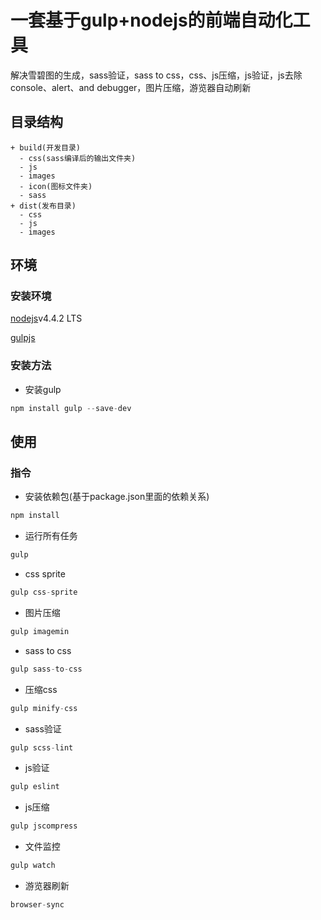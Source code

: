 # 一套基于gulp+nodejs的前端自动化工具

解决雪碧图的生成，sass验证，sass to css，css、js压缩，js验证，js去除console、alert、and debugger，图片压缩，游览器自动刷新

## 目录结构
```
+ build(开发目录)
  - css(sass编译后的输出文件夹)
  - js
  - images
  - icon(图标文件夹)
  - sass
+ dist(发布目录)
  - css
  - js
  - images
```

## 环境

### 安装环境

[nodejs](https://nodejs.org/en/)v4.4.2 LTS

[gulpjs](http://gulpjs.com/)


### 安装方法
- 安装gulp
```js
npm install gulp --save-dev
```

## 使用

### 指令

- 安装依赖包(基于package.json里面的依赖关系)
```js
npm install
```

- 运行所有任务
```js
gulp
```
- css sprite
```js
gulp css-sprite
```
- 图片压缩
```js
gulp imagemin
```
- sass to css
```js
gulp sass-to-css
```
- 压缩css
```js
gulp minify-css
```
- sass验证
```js
gulp scss-lint
```

- js验证
```js
gulp eslint
```
- js压缩
```js
gulp jscompress
```
- 文件监控
```js
gulp watch
```

- 游览器刷新
```js
browser-sync
```